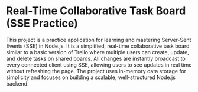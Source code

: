 # Real-Time Collaborative Task Board (SSE Practice)

This project is a practice application for learning and mastering Server-Sent Events (SSE) in Node.js. It is a simplified, real-time collaborative task board similar to a basic version of Trello where multiple users can create, update, and delete tasks on shared boards. All changes are instantly broadcast to every connected client using SSE, allowing users to see updates in real time without refreshing the page. The project uses in-memory data storage for simplicity and focuses on building a scalable, well-structured Node.js backend.
